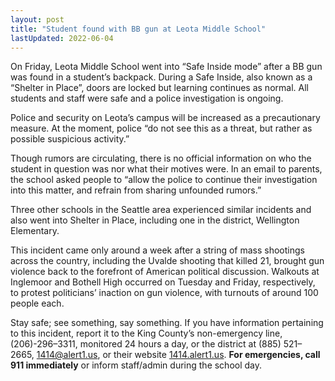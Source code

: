 ```yaml
---
layout: post
title: "Student found with BB gun at Leota Middle School"
lastUpdated: 2022-06-04
---
```


On Friday, Leota Middle School went into “Safe Inside mode” after a BB gun was found in a student’s backpack. During a Safe Inside, also known as a “Shelter in Place”, doors are locked but learning continues as normal. All students and staff were safe and a police investigation is ongoing.

Police and security on Leota’s campus will be increased as a precautionary measure. At the moment, police “do not see this as a threat, but rather as possible suspicious activity.”

Though rumors are circulating, there is no official information on who the student in question was nor what their motives were. In an email to parents, the school asked people to “allow the police to continue their investigation into this matter, and refrain from sharing unfounded rumors.”

Three other schools in the Seattle area experienced similar incidents and also went into Shelter in Place, including one in the district, Wellington Elementary.

This incident came only around a week after a string of mass shootings across the country, including the Uvalde shooting that killed 21, brought gun violence back to the forefront of American political discussion. Walkouts at Inglemoor and Bothell High occurred on Tuesday and Friday, respectively, to protest politicians’ inaction on gun violence, with turnouts of around 100 people each.

Stay safe; see something, say something. If you have information pertaining to this incident, report it to the King County’s non-emergency line, (206)-296–3311, monitored 24 hours a day, or the district at (885) 521–2665, [1414@alert1.us](mailto:1414@alert1.us), or their website [1414.alert1.us](1414.alert1.us). **For emergencies, call 911 immediately** or inform staff/admin during the school day.